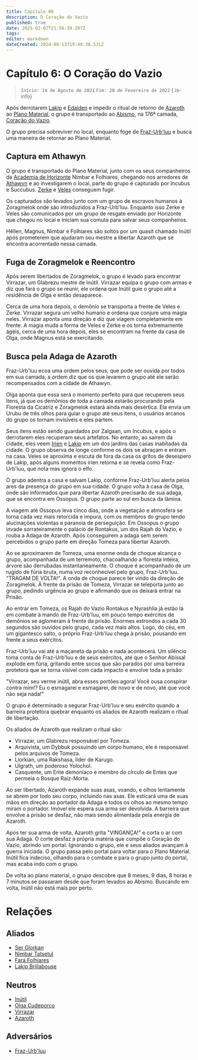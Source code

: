 ```yaml
---
title: Capítulo 06
description: O Coração do Vazio
published: true
date: 2025-02-07T21:56:39.207Z
tags: 
editor: markdown
dateCreated: 2024-08-13T19:48:38.531Z
---
```


# Capítulo 6: O Coração do Vazio

>  `Início: 14 de Agosto de 2021`
>  `Fim: 20 de Fevereiro de 2022`
{.is-info}

Após derrotarem [Lakip](/individuos/lakip-brillabouso) e [Edaiden](/individuos/edaiden) e impedir o ritual de retorno de [Azaroth](/individuos/azaroth) ao [Plano Material](/lugares/plano-material), o grupo é transportado ao [Abismo](/lugares/abismo), na 176ª camada, [Coração do Vazio](/lugares/abismo/coracao-do-vazio).

O grupo precisa sobreviver no local, enquanto foge de [Fraz-Urb'luu](/individuos/fraz-urbluu) e busca uma maneira de retornar ao Plano Material.

## Captura em Athawyn
O grupo é transportado do Plano Material, junto com os seus companheiros da [Academia de Horizonte](/lugares/plano-material/drafeon/sul-de-drafeon/horizonte) Nimbar e Folhiares, chegando nos arredores de [Athawyn](/lugares/abismo/coracao-do-vazio/athawyn) e ao investigarem o local, parte do grupo é capturado por Incubus e Succubus. [Zerke](/individuos/personagens-de-jogadores/zerme-montravu) e [Veles](/individuos/personagens-de-jogadores/veles-lupis-lugh) conseguem fugir.

Os capturados são levados junto com um grupo de escravos humanos à Zoragmelok onde são introduzidos a Fraz-Urb'luu. Enquanto isso Zerke e Veles são comunicados por um grupo de resgate enviado por Horizonte que chegou no local e iniciam sua comuta para salvar seus companheiros.

Hêllen, Magnus, Nimbar e Folhiares são soltos por um quasit chamado Inútil após prometerem que ajudaram seu mestre a libertar Azaroth que se encontra acorrentado nessa camada.

## Fuga de Zoragmelok e Reencontro

Após serem libertados de Zoragmelok, o grupo é levado para encontrar Virrazar, um Glabrezu mestre de Inútil. Virrazar equipa o grupo com armas e diz que fará o grupo se reunir, ele ordena que Inútil guie o grupo até a residência de Olga e então desaparece.

Cerca de uma hora depois, o demônio se transporta a frente de Veles e Zerke. Virrazar segura um velho humano e ordena que conjure uma magia neles. Virrazar aponta uma direção e diz que viagem completamente em frente. A magia muda a forma de Veles e Zerke e os torna extremamente ágeis, cerca de uma hora depois, eles se encontram na frente da casa de Olga, onde Magnus está se exercitando.

## Busca pela Adaga de Azaroth

Fraz-Urb'luu ecoa uma ordem pelos seus, que pode ser ouvida por todos em sua camada, a ordem diz que os que levarem o grupo até ele serão recompensados com a cidade de Athawyn.

Olga aponta que essa será o momento perfeito para que recuperem seus itens, já que os demônios de toda a camada estarão procurando pela Floresta da Cicatriz e Zoragmelok estará ainda mais desértica. Ela envia um Urubu de três olhos para guiar o grupo até seus itens, o usuários arcanos do grupo os tornam invisíveis e eles partem.

Seus itens estão sendo guardados por Zalgaan, um Incubus, e após o derrotarem eles recuperam seus artefatos. No entanto, ao saírem da cidade, eles veem [Irien](/individuos/irien-galaniell) e [Lakip](/individuos/lakip-brillabouso) em um dos jardins das casas inabitadas da cidade. O grupo observa de longe conforme os dois se abraçam e entram na casa. Veles se aproxima e escuta de fora da casa os gritos de desespero de Lakip, após alguns momentos irien retorna e se revela como Fraz-Urb'luu, que nota mas ignora o elfo.

O grupo adentra a casa e salvam Lakip, conforme Fraz-Urb'luu alerta pelos ares da presença do grupo em sua cidade. O grupo volta à casa de Olga, onde são informados que para libertar Azaroth precisarão de sua adaga, que se encontra em Ossopus. O grupo parte ao sul em busca da lâmina.

A viagem até Ossopus leva cinco dias, onde a vegetação e atmosfera se torna cada vez mais retorcida e impura, com os membros do grupo tendo alucinações violentas e paranoia de perseguição. Em Ossopus o grupo invade sorrateiramente o palácio de Rontakus, um dos Rajah do Vazio, e rouba a Adaga de Azaroth. Após conseguirem a adaga sem serem percebidos o grupo parte em direção Tomeza para libertar Azaroth.

Ao se aproximarem de Tomeza, uma enorme onda de choque alcança o grupo, acompanhada de um terremoto, chacoalhando a floresta inteira, árvore são derrubadas instantaneamente. O choque é acompanhado de um rugido de fúria bruta, numa voz reconhecível pelo grupo, Fraz-Urb'luu. "TRAGAM DE VOLTA!". A onda de choque parece ter vindo da direção de Zoragmelok. À frente da prisão de Tomeza, Virrazar se teleporta junto ao grupo, pedindo urgência ao grupo e afirmando que os deixará entrar na Prisão.

Ao entrar em Tomeza, os Rajah do Vazio Rontakus e Nyrashlia já estão lá em combate à mando de Fraz-Urb'luu, em pouco tempo exércitos de demônios se aglomeram à frente da prisão. Enormes estrondos a cada 30 segundos são ouvidos pelo grupo, cada vez mais altos. Logo, do céu, em um gigantesco salto, o próprio Fraz-Urb'luu chega à prisão, pousando em frente a seus exércitos.

Fraz-Urb'luu vai até a maçaneta da prisão e nada acontecerá. Um silêncio toma conta de Fraz-Urb'luu e de seus exércitos, até que o Senhor Abissal explode em fúria, gritando entre socos que são parados por uma barreira protetora que se torna visível com cada impacto e envolve toda a prisão: 

"Virrazar, seu verme inútil, abra esses portões agora! Você ousa conspirar contra mim!? Eu o esmagarei e esmagarei, de novo e de novo, até que você não seja nada!" 

O grupo é determinado a segurar Fraz-Urb'luu e seu exército quando a barreira protetora quebrar enquanto os aliados de Azaroth realizam o ritual de libertação.

Os aliados de Azaroth que realizam o ritual são: 

- Virrazar, um Glabrezu responsável por Tomeza. 
- Arquivista, um Dybbuk possuindo um corpo humano, ele é responsável pelos arquivos de Tomeza. 
- Liorkian, uma Rakshasa, líder de Karugo. 
- Ulgrath, um poderoso Yolochol. 
- Casquente, um Ente demoníaco e membro do círculo de Entes que permeia o Bosque Raiz-Morta. 

Ao ser libertado, Azaroth expande suas asas, voando, e olhos lentamente se abrem por todo seu corpo, incluindo nas asas. Ele esticará uma de suas mãos em direção ao portador da Adaga e todos os olhos ao mesmo tempo miram o portador. Imóvel ele espera sua arma ser devolvida. A barreira que envolve a prisão se desfaz, não mais sendo alimentada pela energia de Azaroth. 

Após ter sua arma de volta, Azaroth grita "VINGANÇA!" e corta o ar com sua Adaga. O corte desfaz a própria matéria que compõe o Coração do Vazio, abrindo um portal. Ignorando o grupo, ele e seus aliados avançam à guerra iniciada.  O grupo passa pelo portal para voltar para o Plano Material. Inútil fica indeciso, olhando para o combate e para o grupo junto do portal, mas acaba indo com o grupo.

De volta ao plano material, o grupo descobre que 8 meses, 9 dias, 8 horas e 7 minutos se passaram desde que foram levados ao Abismo. Buscando em volta, Inútil não está mais por perto.

# Relações
## Aliados
- [Ser Glorkan](/individuos/ser-glorkan)
- [Nimbar Tatsetul](/individuos/nimbar-tatsetul)
- [Fara Folhiares](/individuos/fara-folhiares)
- [Lakip Brillabouse](/individuos/lakip-brillabouso)

## Neutros
- [Inútil](/individuos/inutil-quasit)
- [Olga Cudeporco](/individuos/titia-olga-cudeporco)
- [Virrazar](/individuos/virrazar)
- [Azaroth](/individuos/azaroth)

## Adversários
- [Fraz-Urb'luu](/individuos/fraz-urbluu)